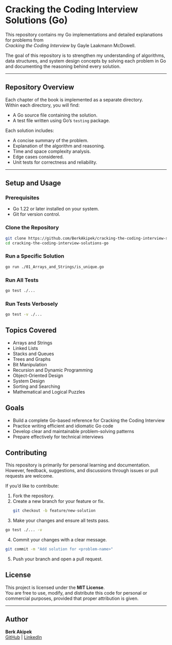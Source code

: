 # Cracking the Coding Interview Solutions (Go)

This repository contains my Go implementations and detailed explanations for problems from  
*Cracking the Coding Interview* by Gayle Laakmann McDowell.

The goal of this repository is to strengthen my understanding of algorithms, data structures, and system design concepts by solving each problem in Go and documenting the reasoning behind every solution.

---

## Repository Overview

Each chapter of the book is implemented as a separate directory.  
Within each directory, you will find:
- A Go source file containing the solution.
- A test file written using Go’s `testing` package.

Each solution includes:
- A concise summary of the problem.
- Explanation of the algorithm and reasoning.
- Time and space complexity analysis.
- Edge cases considered.
- Unit tests for correctness and reliability.

---

## Setup and Usage

### Prerequisites
- Go 1.22 or later installed on your system.
- Git for version control.

### Clone the Repository
```bash
git clone https://github.com/BerkAkipek/cracking-the-coding-interview-solutions-go.git
cd cracking-the-coding-interview-solutions-go
```

### Run a Specific Solution
```bash
go run ./01_Arrays_and_Strings/is_unique.go
```

### Run All Tests
```bash
go test ./...
```

### Run Tests Verbosely
```bash
go test -v ./...
```

## Topics Covered

- Arrays and Strings
- Linked Lists
- Stacks and Queues
- Trees and Graphs
- Bit Manipulation
- Recursion and Dynamic Programming
- Object-Oriented Design
- System Design
- Sorting and Searching
- Mathematical and Logical Puzzles

## Goals

- Build a complete Go-based reference for Cracking the Coding Interview
- Practice writing efficient and idiomatic Go code
- Develop clear and maintainable problem-solving patterns
- Prepare effectively for technical interviews

## Contributing

This repository is primarily for personal learning and documentation.  
However, feedback, suggestions, and discussions through issues or pull requests are welcome.

If you’d like to contribute:
1. Fork the repository.
2. Create a new branch for your feature or fix.
    ```bash
    git checkout -b feature/new-solution
    ```
3. Make your changes and ensure all tests pass.
```bash
go test ./... -v
```
4. Commit your changes with a clear message.
```bash
git commit -m "Add solution for <problem-name>"
```
5. Push your branch and open a pull request.

## License

This project is licensed under the **MIT License**.  
You are free to use, modify, and distribute this code for personal or commercial purposes, provided that proper attribution is given.

---

## Author

**Berk Akipek**  
[GitHub](https://github.com/BerkAkipek) | [LinkedIn](https://www.linkedin.com/in/berk-akipek)
